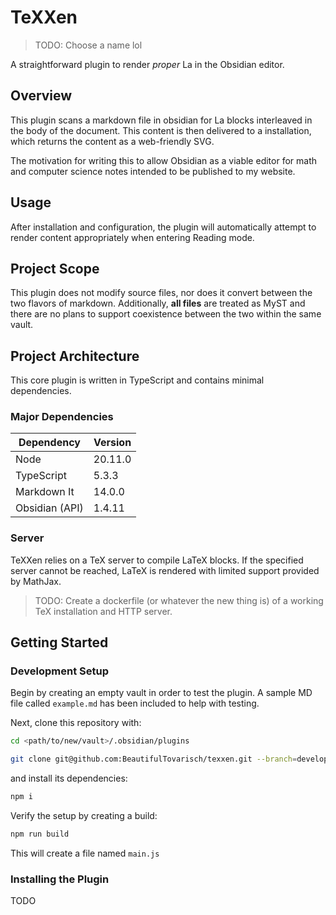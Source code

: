 # TeXXen

> TODO: Choose a name lol

A straightforward plugin to render _proper_ La in the Obsidian editor.

## Overview

This plugin scans a markdown file in obsidian for La blocks interleaved in
the body of the document. This content is then delivered to a  installation,
which returns the content as a web-friendly SVG.

The motivation for writing this to allow Obsidian as a viable editor for math
and computer science notes intended to be published to my website.

## Usage

After installation and configuration, the plugin will automatically attempt to
render content appropriately when entering Reading mode.

## Project Scope

This plugin does not modify source files, nor does it convert between the two
flavors of markdown. Additionally, **all files** are treated as MyST and there
are no plans to support coexistence between the two within the same vault.

## Project Architecture

This core plugin is written in TypeScript and contains minimal dependencies.

### Major Dependencies

|Dependency    |Version|
|--------------|-------|
|Node          |20.11.0|
|TypeScript    |5.3.3  |
|Markdown It   |14.0.0 |
|Obsidian (API)|1.4.11 |

###  Server

TeXXen relies on a TeX server to compile LaTeX blocks. If the specified server
cannot be reached, LaTeX is rendered with limited support provided by MathJax.

> TODO: Create a dockerfile (or whatever the new thing is) of a working TeX
> installation and HTTP server.

## Getting Started

### Development Setup

Begin by creating an empty vault in order to test the plugin. A sample MD
file called `example.md` has been included to help with testing.

Next, clone this repository with:

```bash
cd <path/to/new/vault>/.obsidian/plugins

git clone git@github.com:BeautifulTovarisch/texxen.git --branch=develop
```

and install its dependencies:

```bash
npm i
```

Verify the setup by creating a build:

```bash
npm run build
```

This will create a file named `main.js`

### Installing the Plugin

TODO
